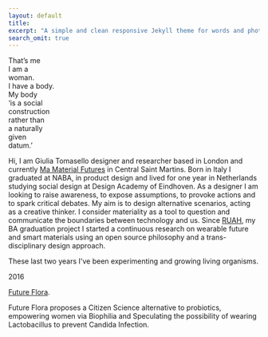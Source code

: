 ```yaml
---
layout: default
title: 
excerpt: "A simple and clean responsive Jekyll theme for words and photos."
search_omit: true
---
```

That’s me  
I am a  
woman.  
I have a body.  
My body  
‘is a social  
construction  
rather than  
a naturally  
given  
datum.’  

Hi, I am Giulia Tomasello designer and researcher based in London 
and currently [Ma Material Futures](http://www.mamaterialfutures.tumblr.com/) in Central Saint Martins.
Born in Italy I graduated at NABA, in product design 
and lived for one year in Netherlands 
studying social design at Design Academy of Eindhoven.
As a designer I am looking to raise awareness, to expose assumptions, 
to provoke actions and to spark critical debates. 
My aim is to design alternative scenarios, acting as a creative thinker. 
I consider materiality as a tool to question and communicate the boundaries 
between technology and us. 
Since [RUAH](http://blog.arduino.cc/2013/04/27/an-interactive-corset-teaching-you-how-to-breath/), my BA graduation project I started a continuous research on wearable future and smart materials using an open source philosophy and a trans-disciplinary design approach.

These last two years I've been experimenting and growing living organisms.

2016

[Future Flora](http://celebratingfemalebiophilia.tumblr.com/).

Future Flora proposes a Citizen Science alternative to probiotics, empowering women via Biophilia and Speculating 
the possibility of wearing Lactobacillus to prevent Candida Infection.





